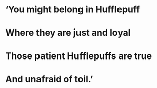 # ‘You might belong in Hufflepuff
# Where they are just and loyal
# Those patient Hufflepuffs are true
# And unafraid of toil.’
